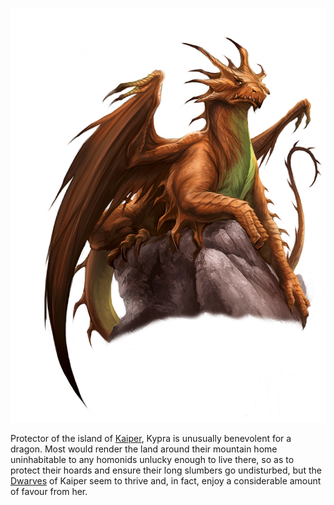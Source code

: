 ![](../../_assets/people/dragons/kypra.png)

Protector of the island of [Kaiper](../../Locations/Kaiper/Kaiper.md), Kypra is unusually benevolent for a dragon. Most would render the land around their mountain home uninhabitable to any homonids unlucky enough to live there, so as to protect their hoards and ensure their long slumbers go undisturbed, but the [Dwarves](../../Species/Homonids/Dwarves.md) of Kaiper seem to thrive and, in fact, enjoy a considerable amount of favour from her. 